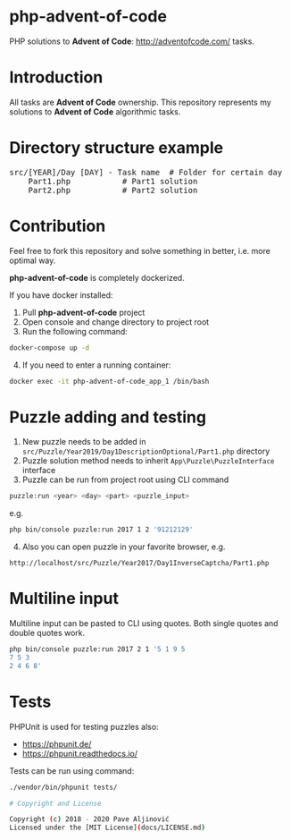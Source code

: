 # php-advent-of-code

PHP solutions to **Advent of Code**: http://adventofcode.com/ tasks.

# Introduction
All tasks are **Advent of Code** ownership. This repository represents my solutions to **Advent of Code** algorithmic tasks.

# Directory structure example
<pre>
src/[YEAR]/Day [DAY] - Task name  # Folder for certain day
    Part1.php           # Part1 solution
    Part2.php           # Part2 solution
</pre>

# Contribution
Feel free to fork this repository and solve something in better, i.e. more optimal way.

**php-advent-of-code** is completely dockerized.

If you have docker installed:

1. Pull **php-advent-of-code** project
2. Open console and change directory to project root
3. Run the following command:
```sh
docker-compose up -d
```
4. If you need to enter a running container:
```sh
docker exec -it php-advent-of-code_app_1 /bin/bash
```

# Puzzle adding and testing
1. New puzzle needs to be added in `src/Puzzle/Year2019/Day1DescriptionOptional/Part1.php` directory
2. Puzzle solution method needs to inherit `App\Puzzle\PuzzleInterface` interface
3. Puzzle can be run from project root using CLI command
```sh
puzzle:run <year> <day> <part> <puzzle_input>
```
e.g.
```sh
php bin/console puzzle:run 2017 1 2 '91212129'
```
4. Also you can open puzzle in your favorite browser, e.g.
```
http://localhost/src/Puzzle/Year2017/Day1InverseCaptcha/Part1.php
```

# Multiline input
Multiline input can be pasted to CLI using quotes.
Both single quotes and double quotes work.

```sh
php bin/console puzzle:run 2017 2 1 '5 1 9 5
7 5 3
2 4 6 8'
```

# Tests

PHPUnit is used for testing puzzles also:
- https://phpunit.de/
- https://phpunit.readthedocs.io/

Tests can be run using command:
```sh
./vendor/bin/phpunit tests/

# Copyright and License

Copyright (c) 2018 - 2020 Pave Aljinović
Licensed under the [MIT License](docs/LICENSE.md)
